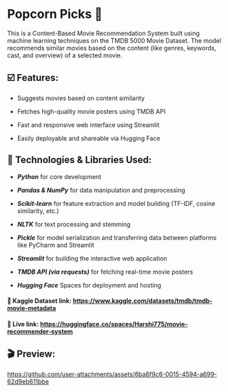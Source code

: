 # Popcorn Picks :popcorn:
This is a Content-Based Movie Recommendation System built using machine learning techniques on the TMDB 5000 Movie Dataset. The model recommends similar movies based on the content (like genres, keywords, cast, and overview) of a selected movie.

## :ballot_box_with_check: Features:
+ Suggests movies based on content similarity

+ Fetches high-quality movie posters using TMDB API

+ Fast and responsive web interface using Streamlit

+ Easily deployable and shareable via Hugging Face


## :rocket: Technologies & Libraries Used:
+ ***Python*** for core development

+ ***Pandas & NumPy*** for data manipulation and preprocessing

+ ***Scikit-learn*** for feature extraction and model building (TF-IDF, cosine similarity, etc.)

+ ***NLTK*** for text processing and stemming

+ ***Pickle*** for model serialization and transferring data between platforms like PyCharm and Streamlit

+ ***Streamlit*** for building the interactive web application

+ ***TMDB API (via requests)*** for fetching real-time movie posters

+ ***Hugging Face*** Spaces for deployment and hosting

#### :link: Kaggle Dataset link: https://www.kaggle.com/datasets/tmdb/tmdb-movie-metadata
#### :link: Live link: https://huggingface.co/spaces/Harshi775/movie-recommender-system

## :clapper: Preview:

https://github.com/user-attachments/assets/6ba6f9c6-0015-4594-a699-62d9eb611bbe
